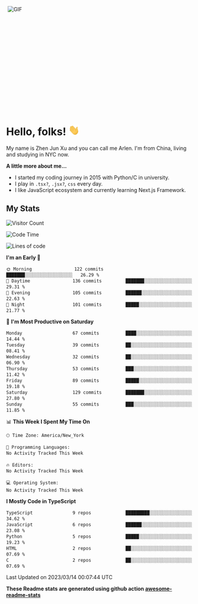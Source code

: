 <img align="right" alt="GIF" src="https://media.giphy.com/media/xUA7bdpLxQhsSQdyog/giphy.gif" width="500" height="320" />

# Hello, folks! <img src="https://raw.githubusercontent.com/arlenxuzj/arlenxuzj/master/assets/wave.gif" width="30px">

My name is Zhen Jun Xu and you can call me Arlen. I'm from China, living and studying in NYC now.

**A little more about me...**

 - I started my coding journey in 2015 with Python/C in university.
 - I play in `.tsx?`, `.jsx?`, `css` every day.
 - I like JavaScript ecosystem and currently learning Next.js Framework.

## My Stats

![Visitor Count](https://komarev.com/ghpvc/?username=arlenxuzj&color=blue&label=Profile+Views)

<!--START_SECTION:waka-->
![Code Time](http://img.shields.io/badge/Code%20Time-3%2C080%20hrs%2048%20mins-blue)

![Lines of code](https://img.shields.io/badge/From%20Hello%20World%20I%27ve%20Written-793.8%20thousand%20lines%20of%20code-blue)

**I'm an Early 🐤** 

```text
🌞 Morning                122 commits         ███████░░░░░░░░░░░░░░░░░░   26.29 % 
🌆 Daytime                136 commits         ███████░░░░░░░░░░░░░░░░░░   29.31 % 
🌃 Evening                105 commits         ██████░░░░░░░░░░░░░░░░░░░   22.63 % 
🌙 Night                  101 commits         █████░░░░░░░░░░░░░░░░░░░░   21.77 % 
```
📅 **I'm Most Productive on Saturday** 

```text
Monday                   67 commits          ████░░░░░░░░░░░░░░░░░░░░░   14.44 % 
Tuesday                  39 commits          ██░░░░░░░░░░░░░░░░░░░░░░░   08.41 % 
Wednesday                32 commits          ██░░░░░░░░░░░░░░░░░░░░░░░   06.90 % 
Thursday                 53 commits          ███░░░░░░░░░░░░░░░░░░░░░░   11.42 % 
Friday                   89 commits          █████░░░░░░░░░░░░░░░░░░░░   19.18 % 
Saturday                 129 commits         ███████░░░░░░░░░░░░░░░░░░   27.80 % 
Sunday                   55 commits          ███░░░░░░░░░░░░░░░░░░░░░░   11.85 % 
```


📊 **This Week I Spent My Time On** 

```text
🕑︎ Time Zone: America/New_York

💬 Programming Languages: 
No Activity Tracked This Week

🔥 Editors: 
No Activity Tracked This Week

💻 Operating System: 
No Activity Tracked This Week
```

**I Mostly Code in TypeScript** 

```text
TypeScript               9 repos             █████████░░░░░░░░░░░░░░░░   34.62 % 
JavaScript               6 repos             ██████░░░░░░░░░░░░░░░░░░░   23.08 % 
Python                   5 repos             █████░░░░░░░░░░░░░░░░░░░░   19.23 % 
HTML                     2 repos             ██░░░░░░░░░░░░░░░░░░░░░░░   07.69 % 
C                        2 repos             ██░░░░░░░░░░░░░░░░░░░░░░░   07.69 % 
```




 Last Updated on 2023/03/14 00:07:44 UTC
<!--END_SECTION:waka-->

**These Readme stats are generated using github action [awesome-readme-stats](https://github.com/anmol098/waka-readme-stats)**

